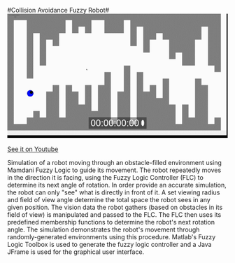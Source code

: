 #Collision Avoidance Fuzzy Robot#
![Robot demo](/media/demo.gif)

[See it on Youtube](https://www.youtube.com/watch?v=ziagm5aQnFE)

Simulation of a robot moving through an obstacle-filled environment using Mamdani Fuzzy Logic to guide its movement.  The robot repeatedly moves in the direction it is facing, using the Fuzzy Logic Controller (FLC) to determine its next angle of rotation.  In order provide an accurate simulation, the robot can only "see" what is directly in front of it.  A set viewing radius and field of view angle determine the total space the robot sees in any given position.  The vision data the robot gathers (based on obstacles in its field of view) is manipulated and passed to the FLC.  The FLC then uses its predefined membership functions to determine the robot's next rotation angle.  The simulation demonstrates the robot's movement through randomly-generated environments using this procedure.  Matlab's Fuzzy Logic Toolbox is used to generate the fuzzy logic controller and a Java JFrame is used for the graphical user interface.
